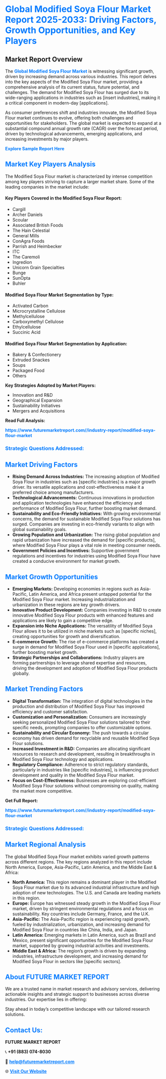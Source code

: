 <h1 style="color: #007BFF;">Global Modified Soya Flour Market Report 2025-2033: Driving Factors, Growth Opportunities, and Key Players</h1>

<section id="overview">
<h2>Market Report Overview</h2>
<p>The <a href="https://www.futuremarketreport.com//industry-report/modified-soya-flour-market" style="color: #007BFF; text-decoration: none;"><strong>Global Modified Soya Flour Market</strong></a> is witnessing significant growth, driven by increasing demand across various industries. This report delves into the key aspects of the Modified Soya Flour market, providing a comprehensive analysis of its current status, future potential, and challenges. The demand for Modified Soya Flour has surged due to its wide-ranging applications in industries such as [insert industries], making it a critical component in modern-day [applications].</p>
<p>As consumer preferences shift and industries innovate, the Modified Soya Flour market continues to evolve, offering both challenges and opportunities for stakeholders. The global market is expected to expand at a substantial compound annual growth rate (CAGR) over the forecast period, driven by technological advancements, emerging applications, and increasing investments by major players.</p>
</section>

<section id="overview">
<p><a href="https://www.futuremarketreport.com//request-sample/reportId=52505" style="color: #007BFF; text-decoration: none;"><strong>Explore Sample Report Here</strong></a></p>
</section>

<section id="key-players">
<h2 style="color: #007BFF;">Market Key Players Analysis</h2>
<p>The Modified Soya Flour market is characterized by intense competition among key players striving to capture a larger market share. Some of the leading companies in the market include:</p>
<h4>Key Players Covered in the Modified Soya Flour Report:</h4>
<ul><li>Cargill</li><li>Archer Daniels</li><li>Scoular</li><li>Associated British Foods</li><li>The Hain Celestial</li><li>General Mills</li><li>ConAgra Foods</li><li>Parrish and Heimbecker</li><li>ITC</li><li>The Caremoli</li><li>Ingredion</li><li>Unicorn Grain Specialties</li><li>Bunge</li><li>SunOpta</li><li>Buhler</li></ul>
<h4>Modified Soya Flour Market Segmentation by Type:</h4>
<ul><li>Activated Carbon</li><li>Microcrystalline Cellulose</li><li>Methylcellulose</li><li>Carboxymethyl Cellulose</li><li>Ethylcellulose</li><li>Succinic Acid</li></ul>

<h4>Modified Soya Flour Market Segmentation by Application:</h4>
<ul><li>Bakery &amp; Confectionery</li><li>Extruded Snackes</li><li>Soups</li><li>Packaged Food</li><li>Others</li></ul>
<p><strong>Key Strategies Adopted by Market Players:</strong></p>
<ul>
<li>Innovation and R&D</li>
<li>Geographical Expansion</li>
<li>Sustainability Initiatives</li>
<li>Mergers and Acquisitions</li>
</ul>
</section>

<section>
<p><strong>Read Full Analysis: </strong></p><a href="https://www.futuremarketreport.com//industry-report/modified-soya-flour-market" style="color: #007BFF; text-decoration: none;"><strong>https://www.futuremarketreport.com//industry-report/modified-soya-flour-market</strong></a>
<h3 style="color: #007BFF;">Strategic Questions Addressed:</h3>
</section>

<section id="driving-factors">
<h2 style="color: #007BFF;">Market Driving Factors</h2>
<ul>
<li><strong>Rising Demand Across Industries:</strong> The increasing adoption of Modified Soya Flour in industries such as [specific industries] is a major growth driver. Its versatile applications and cost-effectiveness make it a preferred choice among manufacturers.</li>
<li><strong>Technological Advancements:</strong> Continuous innovations in production and application technologies have enhanced the efficiency and performance of Modified Soya Flour, further boosting market demand.</li>
<li><strong>Sustainability and Eco-Friendly Initiatives:</strong> With growing environmental concerns, the demand for sustainable Modified Soya Flour solutions has surged. Companies are investing in eco-friendly variants to align with global sustainability goals.</li>
<li><strong>Growing Population and Urbanization:</strong> The rising global population and rapid urbanization have increased the demand for [specific products], where Modified Soya Flour plays a vital role in meeting consumer needs.</li>
<li><strong>Government Policies and Incentives:</strong> Supportive government regulations and incentives for industries using Modified Soya Flour have created a conducive environment for market growth.</li>
</ul>
</section>

<section id="growth-opportunities">
<h2 style="color: #007BFF;">Market Growth Opportunities</h2>
<ul>
<li><strong>Emerging Markets:</strong> Developing economies in regions such as Asia-Pacific, Latin America, and Africa present untapped potential for the Modified Soya Flour market. Increasing industrialization and urbanization in these regions are key growth drivers.</li>
<li><strong>Innovative Product Development:</strong> Companies investing in R&D to create innovative Modified Soya Flour products with enhanced features and applications are likely to gain a competitive edge.</li>
<li><strong>Expansion into Niche Applications:</strong> The versatility of Modified Soya Flour allows it to be utilized in niche markets such as [specific niches], creating opportunities for growth and diversification.</li>
<li><strong>E-commerce Growth:</strong> The rise of e-commerce platforms has created a surge in demand for Modified Soya Flour used in [specific applications], further boosting market growth.</li>
<li><strong>Strategic Partnerships and Collaborations:</strong> Industry players are forming partnerships to leverage shared expertise and resources, driving the development and adoption of Modified Soya Flour products globally.</li>
</ul>
</section>

<section id="trending-factors">
<h2 style="color: #007BFF;">Market Trending Factors</h2>
<ul>
<li><strong>Digital Transformation:</strong> The integration of digital technologies in the production and distribution of Modified Soya Flour has improved efficiency and customer satisfaction.</li>
<li><strong>Customization and Personalization:</strong> Consumers are increasingly seeking personalized Modified Soya Flour solutions tailored to their specific needs, prompting companies to offer customizable options.</li>
<li><strong>Sustainability and Circular Economy:</strong> The push towards a circular economy has driven demand for recyclable and reusable Modified Soya Flour solutions.</li>
<li><strong>Increased Investment in R&D:</strong> Companies are allocating significant resources to research and development, resulting in breakthroughs in Modified Soya Flour technology and applications.</li>
<li><strong>Regulatory Compliance:</strong> Adherence to strict regulatory standards, particularly in industries like [specific industries], is influencing product development and quality in the Modified Soya Flour market.</li>
<li><strong>Focus on Cost-Effectiveness:</strong> Businesses are exploring cost-efficient Modified Soya Flour solutions without compromising on quality, making the market more competitive.</li>
</ul>
</section>

<section>
<p><strong>Get Full Report: </strong></p><a href="https://www.futuremarketreport.com//industry-report/modified-soya-flour-market" style="color: #007BFF; text-decoration: none;"><strong>https://www.futuremarketreport.com//industry-report/modified-soya-flour-market</strong></a>
<h3 style="color: #007BFF;">Strategic Questions Addressed:</h3>
</section>


<section id="regional-analysis">
<h2 style="color: #007BFF;">Market Regional Analysis</h2>
<p>The global Modified Soya Flour market exhibits varied growth patterns across different regions. The key regions analyzed in this report include North America, Europe, Asia-Pacific, Latin America, and the Middle East & Africa:</p>
<ul>
<li><strong>North America:</strong> This region remains a dominant player in the Modified Soya Flour market due to its advanced industrial infrastructure and high adoption of new technologies. The U.S. and Canada are leading markets in this region.</li>
<li><strong>Europe:</strong> Europe has witnessed steady growth in the Modified Soya Flour market, driven by stringent environmental regulations and a focus on sustainability. Key countries include Germany, France, and the U.K.</li>
<li><strong>Asia-Pacific:</strong> The Asia-Pacific region is experiencing rapid growth, fueled by industrialization, urbanization, and increasing demand for Modified Soya Flour in countries like China, India, and Japan.</li>
<li><strong>Latin America:</strong> Emerging markets in Latin America, such as Brazil and Mexico, present significant opportunities for the Modified Soya Flour market, supported by growing industrial activities and investments.</li>
<li><strong>Middle East & Africa:</strong> The region’s growth is driven by expanding industries, infrastructure development, and increasing demand for Modified Soya Flour in sectors like [specific sectors].</li>
</ul>
</section>

<footer>
<h2 style="color: #007BFF;">About FUTURE MARKET REPORT</h2>
<p>We are a trusted name in market research and advisory services, delivering actionable insights and strategic support to businesses across diverse industries. Our expertise lies in offering:</p>

<p>Stay ahead in today’s competitive landscape with our tailored research solutions.</p>

<h2 style="color: #007BFF;">Contact Us:</h2>
<p><strong>FUTURE MARKET REPORT</strong></p>
<p>📞 <strong>+91 (883) 074-8030</strong></p>
<p>📧 <strong><a href="mailto:help@futuremarketreport.com" style="color: #007BFF;">help@futuremarketreport.com</a></strong></p>
<p>🌐 <strong><a href="https://www.futuremarketreport.com/" style="color: #007BFF;">Visit Our Website</a></strong></p>
</footer>